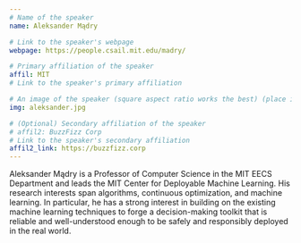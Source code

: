```yaml
---
# Name of the speaker
name: Aleksander Mądry

# Link to the speaker's webpage
webpage: https://people.csail.mit.edu/madry/

# Primary affiliation of the speaker
affil: MIT
# Link to the speaker's primary affiliation

# An image of the speaker (square aspect ratio works the best) (place in the `assets/img/speakers` directory)
img: aleksander.jpg

# (Optional) Secondary affiliation of the speaker
# affil2: BuzzFizz Corp
# Link to the speaker's secondary affiliation 
affil2_link: https://buzzfizz.corp
---
```


<!-- Whatever you write below will show up as the speaker's bio -->

Aleksander Mądry is a Professor of Computer Science in the MIT EECS Department and leads the MIT Center for Deployable Machine Learning. His research interests span algorithms, continuous optimization, and machine learning. In particular, he has a strong interest in building on the existing machine learning techniques to forge a decision-making toolkit that is reliable and well-understood enough to be safely and responsibly deployed in the real world.
